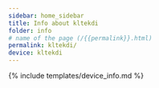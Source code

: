 ```yaml
---
sidebar: home_sidebar
title: Info about kltekdi
folder: info
# name of the page (/{{permalink}}.html)
permalink: kltekdi/
device: kltekdi
---
```

{% include templates/device_info.md %}

